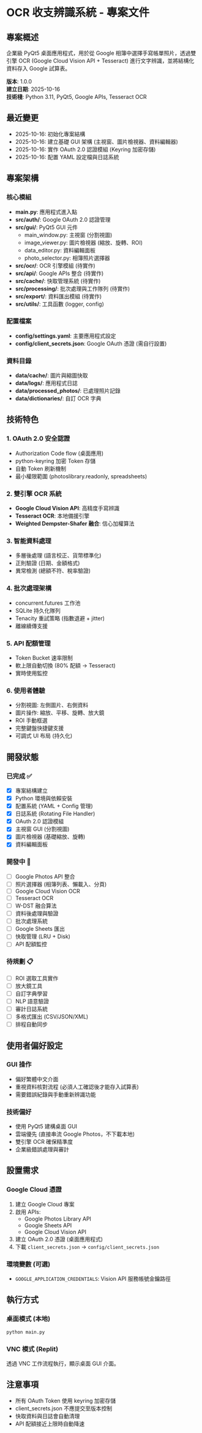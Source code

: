 # OCR 收支辨識系統 - 專案文件

## 專案概述
企業級 PyQt5 桌面應用程式，用於從 Google 相簿中選擇手寫帳單照片，透過雙引擎 OCR (Google Cloud Vision API + Tesseract) 進行文字辨識，並將結構化資料存入 Google 試算表。

**版本**: 1.0.0  
**建立日期**: 2025-10-16  
**技術棧**: Python 3.11, PyQt5, Google APIs, Tesseract OCR

## 最近變更
- 2025-10-16: 初始化專案結構
- 2025-10-16: 建立基礎 GUI 架構 (主視窗、圖片檢視器、資料編輯器)
- 2025-10-16: 實作 OAuth 2.0 認證模組 (Keyring 加密存儲)
- 2025-10-16: 配置 YAML 設定檔與日誌系統

## 專案架構

### 核心模組
- **main.py**: 應用程式進入點
- **src/auth/**: Google OAuth 2.0 認證管理
- **src/gui/**: PyQt5 GUI 元件
  - main_window.py: 主視窗 (分割視圖)
  - image_viewer.py: 圖片檢視器 (縮放、旋轉、ROI)
  - data_editor.py: 資料編輯面板
  - photo_selector.py: 相簿照片選擇器
- **src/ocr/**: OCR 引擎模組 (待實作)
- **src/api/**: Google APIs 整合 (待實作)
- **src/cache/**: 快取管理系統 (待實作)
- **src/processing/**: 批次處理與工作隊列 (待實作)
- **src/export/**: 資料匯出模組 (待實作)
- **src/utils/**: 工具函數 (logger, config)

### 配置檔案
- **config/settings.yaml**: 主要應用程式設定
- **config/client_secrets.json**: Google OAuth 憑證 (需自行設置)

### 資料目錄
- **data/cache/**: 圖片與縮圖快取
- **data/logs/**: 應用程式日誌
- **data/processed_photos/**: 已處理照片記錄
- **data/dictionaries/**: 自訂 OCR 字典

## 技術特色

### 1. OAuth 2.0 安全認證
- Authorization Code flow (桌面應用)
- python-keyring 加密 Token 存儲
- 自動 Token 刷新機制
- 最小權限範圍 (photoslibrary.readonly, spreadsheets)

### 2. 雙引擎 OCR 系統
- **Google Cloud Vision API**: 高精度手寫辨識
- **Tesseract OCR**: 本地備援引擎
- **Weighted Dempster-Shafer 融合**: 信心加權算法

### 3. 智能資料處理
- 多層後處理 (語言校正、貨幣標準化)
- 正則驗證 (日期、金額格式)
- 異常檢測 (總額不符、稅率驗證)

### 4. 批次處理架構
- concurrent.futures 工作池
- SQLite 持久化隊列
- Tenacity 重試策略 (指數退避 + jitter)
- 離線續傳支援

### 5. API 配額管理
- Token Bucket 速率限制
- 軟上限自動切換 (80% 配額 → Tesseract)
- 實時使用監控

### 6. 使用者體驗
- 分割視圖: 左側圖片、右側資料
- 圖片操作: 縮放、平移、旋轉、放大鏡
- ROI 手動框選
- 完整鍵盤快捷鍵支援
- 可調式 UI 布局 (持久化)

## 開發狀態

### 已完成 ✅
- [x] 專案結構建立
- [x] Python 環境與依賴安裝
- [x] 配置系統 (YAML + Config 管理)
- [x] 日誌系統 (Rotating File Handler)
- [x] OAuth 2.0 認證模組
- [x] 主視窗 GUI (分割視圖)
- [x] 圖片檢視器 (基礎縮放、旋轉)
- [x] 資料編輯面板

### 開發中 🚧
- [ ] Google Photos API 整合
- [ ] 照片選擇器 (相簿列表、懶載入、分頁)
- [ ] Google Cloud Vision OCR
- [ ] Tesseract OCR
- [ ] W-DST 融合算法
- [ ] 資料後處理與驗證
- [ ] 批次處理系統
- [ ] Google Sheets 匯出
- [ ] 快取管理 (LRU + Disk)
- [ ] API 配額監控

### 待規劃 📋
- [ ] ROI 選取工具實作
- [ ] 放大鏡工具
- [ ] 自訂字典學習
- [ ] NLP 語意驗證
- [ ] 審計日誌系統
- [ ] 多格式匯出 (CSV/JSON/XML)
- [ ] 排程自動同步

## 使用者偏好設定

### GUI 操作
- 偏好繁體中文介面
- 重視資料核對流程 (必須人工確認後才能存入試算表)
- 需要錯誤紀錄與手動重新辨識功能

### 技術偏好
- 使用 PyQt5 建構桌面 GUI
- 雲端優先 (直接串流 Google Photos，不下載本地)
- 雙引擎 OCR 確保精準度
- 企業級錯誤處理與審計

## 設置需求

### Google Cloud 憑證
1. 建立 Google Cloud 專案
2. 啟用 APIs:
   - Google Photos Library API
   - Google Sheets API
   - Google Cloud Vision API
3. 建立 OAuth 2.0 憑證 (桌面應用程式)
4. 下載 `client_secrets.json` → `config/client_secrets.json`

### 環境變數 (可選)
- `GOOGLE_APPLICATION_CREDENTIALS`: Vision API 服務帳號金鑰路徑

## 執行方式

### 桌面模式 (本地)
```bash
python main.py
```

### VNC 模式 (Replit)
透過 VNC 工作流程執行，顯示桌面 GUI 介面。

## 注意事項
- 所有 OAuth Token 使用 keyring 加密存儲
- client_secrets.json 不應提交至版本控制
- 快取資料與日誌會自動清理
- API 配額接近上限時自動降速
